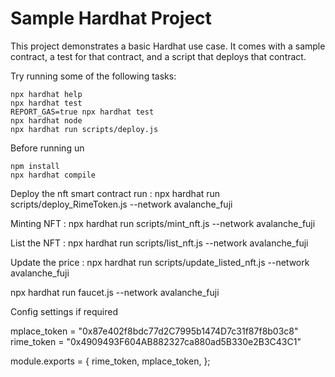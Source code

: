 # Sample Hardhat Project

This project demonstrates a basic Hardhat use case. It comes with a sample contract, a test for that contract, and a script that deploys that contract.

Try running some of the following tasks:

```shell
npx hardhat help
npx hardhat test
REPORT_GAS=true npx hardhat test
npx hardhat node
npx hardhat run scripts/deploy.js
```

Before running un

    npm install
    npx hardhat compile 

Deploy the nft smart contract run : npx hardhat run scripts/deploy_RimeToken.js --network avalanche_fuji

Minting NFT : npx hardhat run scripts/mint_nft.js --network avalanche_fuji

List the NFT : npx hardhat run scripts/list_nft.js --network avalanche_fuji

Update the price : npx hardhat run scripts/update_listed_nft.js --network avalanche_fuji


npx hardhat run faucet.js --network avalanche_fuji



Config settings if required

  mplace_token = "0x87e402f8bdc77d2C7995b1474D7c31f87f8b03c8"
  rime_token   = "0x4909493F604AB882327ca880ad5B330e2B3C43C1"
  
  module.exports = {
      rime_token,
      mplace_token,
  };